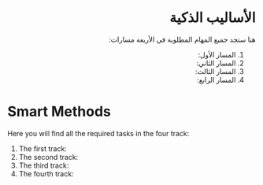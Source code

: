 <div dir="rtl">

# الأساليب الذكية
هنا ستجد جميع المهام المطلوبة في الأربعة مسارات:
1. المسار الأول: 
2. المسار الثاني: 
3. المسار الثالث: 
4. المسار الرابع: 


</div>

# Smart Methods
Here you will find all the required tasks in the four track:
1. The first track:
2. The second track:
3. The third track:
4. The fourth track:
